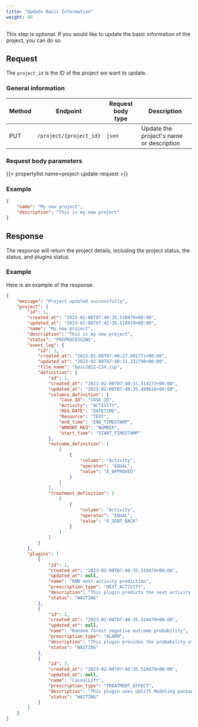 ```yaml
---
title: "Update Basic Information"
weight: 40
---
```


This step is optional. If you would like to update the basic information of the project, you can do so.

## Request

The `project_id` is the ID of the project we want to update.

### General information

| Method | Endpoint | Request body type | Description |
| ------ | -------- | ----------------- | ----------- |
| PUT | `/project/{project_id}` | `json` | Update the project's name or description |

### Request body parameters

{{< propertylist name=project-update-request >}}

### Example

```json
{
    "name": "My new project",
    "description": "This is my new project"
}
```

## Response

The response will return the project details, including the project status, the status, and plugins status.

### Example

Here is an example of the response.

```json
{
    "message": "Project updated successfully",
    "project": {
        "id": 1,
        "created_at": "2023-02-08T07:40:35.510479+00:00",
        "updated_at": "2023-02-08T07:42:35.510479+00:00",
        "name": "My new project",
        "description": "This is my new project",
        "status": "PREPROCESSING",
        "event_log": {
            "id": 1,
            "created_at": "2023-02-08T07:40:27.601771+00:00",
            "updated_at": "2023-02-08T07:40:31.332790+00:00",
            "file_name": "bpic2012-CSV.zip",
            "definition": {
                "id": 1,
                "created_at": "2023-02-08T07:40:31.314273+00:00",
                "updated_at": "2023-02-08T07:40:35.489616+00:00",
                "columns_definition": {
                    "Case ID": "CASE_ID",
                    "Activity": "ACTIVITY",
                    "REG_DATE": "DATETIME",
                    "Resource": "TEXT",
                    "end_time": "END_TIMESTAMP",
                    "AMOUNT_REQ": "NUMBER",
                    "start_time": "START_TIMESTAMP"
                },
                "outcome_definition": [
                    [
                        {
                            "column": "Activity",
                            "operator": "EQUAL",
                            "value": "A_APPROVED"
                        }
                    ]
                ],
                "treatment_definition": [
                    [
                        {
                            "column": "Activity",
                            "operator": "EQUAL",
                            "value": "O_SENT_BACK"
                        }
                    ]
                ]
            }
        },
        "plugins": [
            {
                "id": 1,
                "created_at": "2023-02-08T07:40:35.510479+00:00",
                "updated_at": null,
                "name": "KNN next activity prediction",
                "prescription_type": "NEXT_ACTIVITY",
                "description": "This plugin predicts the next activity based on the KNN algorithm.",
                "status": "WAITING"
            },
            {
                "id": 2,
                "created_at": "2023-02-08T07:40:35.510479+00:00",
                "updated_at": null,
                "name": "Random forest negative outcome probability",
                "prescription_type": "ALARM",
                "description": "This plugin provides the probability of negative outcome.",
                "status": "WAITING"
            },
            {
                "id": 3,
                "created_at": "2023-02-08T07:40:35.510479+00:00",
                "updated_at": null,
                "name": "CasualLift",
                "prescription_type": "TREATMENT_EFFECT",
                "description": "This plugin uses Uplift Modeling package 'CasualLift' to predict the positive outcome probability if the treatment is applied, the positive outcome probability if the treatment is not applied, and the treatment effect (CATE), and suggested treatment based on the user's treatment definition.",
                "status": "WAITING"
            }
        ]
    }
}
```

